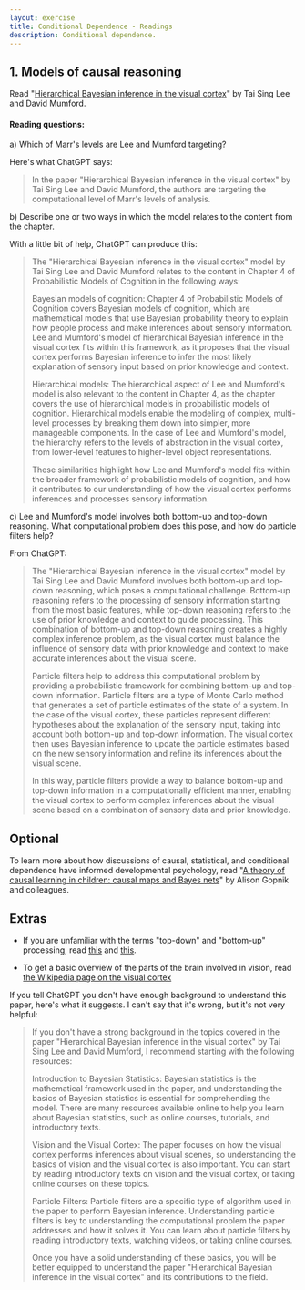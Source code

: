 ```yaml
---
layout: exercise
title: Conditional Dependence - Readings
description: Conditional dependence.
---
```


## 1. Models of causal reasoning

Read "[Hierarchical Bayesian inference in the visual cortex](https://web.archive.org/web/20170810151948id_/http://cvcl.mit.edu/SUNSeminar/LeeMumford2003.pdf)" by Tai Sing Lee and David Mumford. 

#### Reading questions:

a) Which of Marr's levels are Lee and Mumford targeting? 

Here's what ChatGPT says:

>In the paper "Hierarchical Bayesian inference in the visual cortex" by Tai Sing Lee and David Mumford, the authors are targeting the computational level of Marr's levels of analysis.

b) Describe one or two ways in which the model relates to the content from the chapter.

With a little bit of help, ChatGPT can produce this:

>The "Hierarchical Bayesian inference in the visual cortex" model by Tai Sing Lee and David Mumford relates to the content in Chapter 4 of Probabilistic Models of Cognition in the following ways:
>
>Bayesian models of cognition: Chapter 4 of Probabilistic Models of Cognition covers Bayesian models of cognition, which are mathematical models that use Bayesian probability theory to explain how people process and make inferences about sensory information. Lee and Mumford's model of hierarchical Bayesian inference in the visual cortex fits within this framework, as it proposes that the visual cortex performs Bayesian inference to infer the most likely explanation of sensory input based on prior knowledge and context.
>
>Hierarchical models: The hierarchical aspect of Lee and Mumford's model is also relevant to the content in Chapter 4, as the chapter covers the use of hierarchical models in probabilistic models of cognition. Hierarchical models enable the modeling of complex, multi-level processes by breaking them down into simpler, more manageable components. In the case of Lee and Mumford's model, the hierarchy refers to the levels of abstraction in the visual cortex, from lower-level features to higher-level object representations.
>
>These similarities highlight how Lee and Mumford's model fits within the broader framework of probabilistic models of cognition, and how it contributes to our understanding of how the visual cortex performs inferences and processes sensory information.

c) Lee and Mumford's model involves both bottom-up and top-down reasoning. What computational problem does this pose, and how do particle filters help?

From ChatGPT:

>The "Hierarchical Bayesian inference in the visual cortex" model by Tai Sing Lee and David Mumford involves both bottom-up and top-down reasoning, which poses a computational challenge. Bottom-up reasoning refers to the processing of sensory information starting from the most basic features, while top-down reasoning refers to the use of prior knowledge and context to guide processing. This combination of bottom-up and top-down reasoning creates a highly complex inference problem, as the visual cortex must balance the influence of sensory data with prior knowledge and context to make accurate inferences about the visual scene.
>
>Particle filters help to address this computational problem by providing a probabilistic framework for combining bottom-up and top-down information. Particle filters are a type of Monte Carlo method that generates a set of particle estimates of the state of a system. In the case of the visual cortex, these particles represent different hypotheses about the explanation of the sensory input, taking into account both bottom-up and top-down information. The visual cortex then uses Bayesian inference to update the particle estimates based on the new sensory information and refine its inferences about the visual scene.
>
>In this way, particle filters provide a way to balance bottom-up and top-down information in a computationally efficient manner, enabling the visual cortex to perform complex inferences about the visual scene based on a combination of sensory data and prior knowledge.

## Optional

To learn more about how discussions of causal, statistical, and conditional dependence have informed developmental psychology, read "[A theory of causal learning in children: causal maps and Bayes nets](https://pages.ucsd.edu/~rlevy/gopnik-etal-2004.pdf)" by Alison Gopnik and colleagues. 

## Extras

* If you are unfamiliar with the terms "top-down" and "bottom-up" processing, read [this](https://www.simplypsychology.org/top-down-processing.html#:~:text=Top%2Ddown%20processing%20is%20perceiving,beliefs%2C%20values%20and%20social%20influences.) and [this](https://www.simplypsychology.org/bottom-up-processing.html#:~:text=Bottom%2Dup%20processing%20is%20the%20process%20of%20'sensation'%2C,organize%2C%20and%20interpret%20these%20sensations).

* To get a basic overview of the parts of the brain involved in vision, read [the Wikipedia page on the visual cortex](https://en.wikipedia.org/wiki/Visual_cortex)

If you tell ChatGPT you don't have enough background to understand this paper, here's what it suggests. I can't say that it's wrong, but it's not very helpful:

>If you don't have a strong background in the topics covered in the paper "Hierarchical Bayesian inference in the visual cortex" by Tai Sing Lee and David Mumford, I recommend starting with the following resources:
>
>Introduction to Bayesian Statistics: Bayesian statistics is the mathematical framework used in the paper, and understanding the basics of Bayesian statistics is essential for comprehending the model. There are many resources available online to help you learn about Bayesian statistics, such as online courses, tutorials, and introductory texts.
>
>Vision and the Visual Cortex: The paper focuses on how the visual cortex performs inferences about visual scenes, so understanding the basics of vision and the visual cortex is also important. You can start by reading introductory texts on vision and the visual cortex, or taking online courses on these topics.
>
>Particle Filters: Particle filters are a specific type of algorithm used in the paper to perform Bayesian inference. Understanding particle filters is key to understanding the computational problem the paper addresses and how it solves it. You can learn about particle filters by reading introductory texts, watching videos, or taking online courses.
>
>Once you have a solid understanding of these basics, you will be better equipped to understand the paper "Hierarchical Bayesian inference in the visual cortex" and its contributions to the field.






